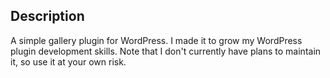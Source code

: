 ## Description
A simple gallery plugin for WordPress. I made it to grow my WordPress plugin development skills. Note that I don't currently have plans to maintain it, so use it at your own risk.
